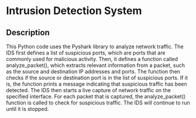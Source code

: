 <h1>Intrusion Detection System</h1>


<h2>Description</h2>
This Python code uses the Pyshark library to analyze network traffic. The IDS first defines a list of suspicious ports, which are ports that are commonly used for malicious activity. Then, it defines a function called analyze_packet(), which extracts relevant information from a packet, such as the source and destination IP addresses and ports. The function then checks if the source or destination port is in the list of suspicious ports. If it is, the function prints a message indicating that suspicious traffic has been detected.    The IDS then starts a live capture of network traffic on the specified interface. For each packet that is captured, the analyze_packet() function is called to check for suspicious traffic. The IDS will continue to run until it is stopped.
<br />


<!--
 ```diff
- text in red
+ text in green
! text in orange
# text in gray
@@ text in purple (and bold)@@
```
--!>
